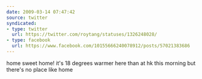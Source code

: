 ```yaml
---
date: 2009-03-14 07:47:42
source: twitter
syndicated:
- type: twitter
  url: https://twitter.com/roytang/statuses/1326248028/
- type: facebook
  url: https://www.facebook.com/10155666240078912/posts/57021383686
---
```


home sweet home! it's 18 degrees warmer here than at hk this morning but there's no place like home